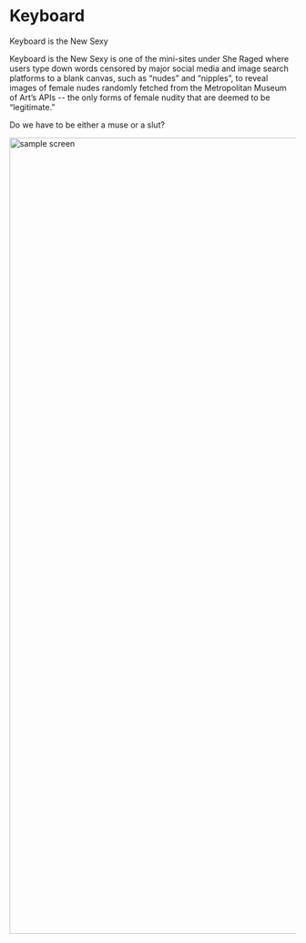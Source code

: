 # Keyboard
Keyboard is the New Sexy 

Keyboard is the New Sexy is one of the mini-sites under She Raged where users type down words censored by major social media and image search platforms to a blank canvas, such as “nudes” and “nipples”, to reveal images of female nudes randomly fetched from the Metropolitan Museum of Art’s APIs -- the only forms of female nudity that are deemed to be “legitimate.” 

Do we have to be either a muse or a slut? 

<img width="1398" alt="sample screen" src="https://github.com/AllyYL/Keyboard/assets/88838342/991281c8-8a7b-4399-a027-618a921fd6e4">
